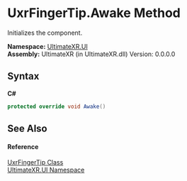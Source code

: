 # UxrFingerTip.Awake Method 
 

Initializes the component.

**Namespace:**&nbsp;<a href="N_UltimateXR_UI">UltimateXR.UI</a><br />**Assembly:**&nbsp;UltimateXR (in UltimateXR.dll) Version: 0.0.0.0

## Syntax

**C#**<br />
``` C#
protected override void Awake()
```


## See Also


#### Reference
<a href="T_UltimateXR_UI_UxrFingerTip">UxrFingerTip Class</a><br /><a href="N_UltimateXR_UI">UltimateXR.UI Namespace</a><br />